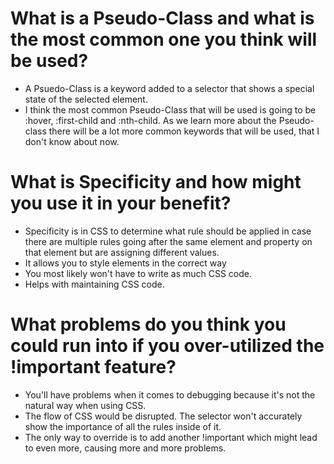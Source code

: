 # What is a Pseudo-Class and what is the most common one you think will be used? 

- A Psuedo-Class is a keyword added to a selector that shows a special state of the selected element.
- I think the most common Pseudo-Class that will be used is going to be :hover, :first-child and :nth-child. As we learn more about the Pseudo-class there will be a lot more common keywords that will be used, that I don't know about now. 



# What is Specificity and how might you use it in your benefit?

- Specificity is in CSS to determine what rule should be applied in case there are multiple rules going after the same element and property on that element but are assigning different values.
- It allows you to style elements in the correct way
- You most likely won't have to write as much CSS code. 
- Helps with maintaining CSS code. 


# What problems do you think you could run into if you over-utilized the !important feature? 

- You'll have problems when it comes to debugging because it's not the natural way when using CSS.
- The flow of CSS would be disrupted. 
The selector won't accurately show the importance of all the rules inside of it. 
- The only way to override is to add another !important which might lead to even more, causing more and more problems. 